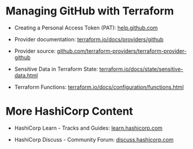 # Managing GitHub with Terraform

* Creating a Personal Access Token (PAT): [help.github.com](https://help.github.com/en/github/authenticating-to-github/creating-a-personal-access-token-for-the-command-line#creating-a-token)

* Provider documentation: [terraform.io/docs/providers/github](https://www.terraform.io/docs/providers/github/)

* Provider source: [github.com/terraform-providers/terraform-provider-github](https://github.com/terraform-providers/terraform-provider-github)

* Sensitive Data in Terraform State: [terraform.io/docs/state/sensitive-data.html](https://www.terraform.io/docs/state/sensitive-data.html)

* Terraform Functions: [terraform.io/docs/configuration/functions.html](https://www.terraform.io/docs/configuration/functions.html)

# More HashiCorp Content

* HashiCorp Learn - Tracks and Guides: [learn.hashicorp.com](https://learn.hashicorp.com)

* HashiCorp Discuss - Community Forum: [discuss.hashicorp.com](https://discuss.hashicorp.com)